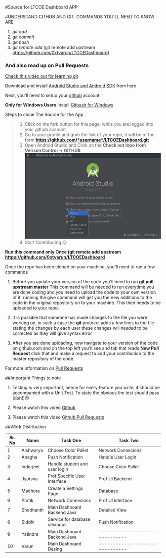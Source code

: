 #Source for LTCOE Dashboard APP

#UNDERSTAND GITHUB AND GIT. COMMANDS YOU'LL NEED TO KNOW ARE
1. *git add*
2. *git commit*
3. *git push*
4. *git remote add* (git remote add upstream https://github.com/0xtvarun/LTCOEDashboard)

### And also read up on Pull Requests

[Check this video out for learning git](https://www.youtube.com/watch?v=0fKg7e37bQE)

Download and install [Android Studio and Android SDK](https://developer.android.com/studio/index.html#downloads) from here

Next, you'll need to setup your [github](https://github.com/join) account

__Only for Windows Users__ Install [Gitbash for Windows](https://git-scm.com)

Steps to clone The Source for the App
>1. Click on the fork button for this page, while you are logged into your github account
>2. Go to your  profile and grab the link of your repo, It will be of the form __https://github.com/*username*/LTCOEDashboard.git__
>3. Open Android Studio and Click on the __Check out repo from Verison Control -> GITHUB__ ![damn](./git.png)
>4. Start Contributing :relieved:

**Run this command only Once (git remote add upstream https://github.com/0xtvarun/LTCOEDashboard**

Once the repo has been cloned on your machine, you'll need to run a few commands

1. Before you update your version of the code you'll need to run **git pull upstream master** This command will be needed to run everytime you are done coding and you need to upload the code to your own version of it. running the give command will get you the new additions to the code in the original repository on to your machine. This then needs to be uploaded to your repo.

2. It is possible that someone has made changes to the file you were working on, in such a case the **git** protocol adds a few lines to the file stating the changes by each user these changes will needed to be corrected as they will give syntax error

3. After you are done uploading, now navigate to your version of the code on github.com and on the top left you'll see and tab that reads __New Pull Request__ click that and make a request to add your contribution to the master repository of the code.

For more information on [Pull Requests](https://www.youtube.com/watch?v=oFYyTZwMyAg)

##Important Things to note
1. Testing is very important, hence for every feature you write, it should be accompanied with a Unit Test. To state the obvious the test should pass (duh!):unamused:

2. Please watch this video [Github](https://www.youtube.com/watch?v=0fKg7e37bQE)

3. Please watch this video [Github Pull Requests](https://www.youtube.com/watch?v=oFYyTZwMyAg)

##Work Distribution

| Sr. No | Name      | Task One                      | Task Two                        |
|--------|-----------|-------------------------------|---------------------------------|
| 1      | Aishwarya | Choose Color Pallet           | Network Connecions              |
| 2      | Anagha    | Push Notification             | Handle User Login               |
| 3      | Inderjeet | Handle student and user login | Choose Color Pallet             |
| 4      | Jyotsna   | Prof Specific User Interface  | Prof UI Backend                 |
| 5      | Madhura   | Create a Settings Page        | Database                        |
| 6      | Pratik    | Network Connecions            | Prof UI interface               |
| 7      | Shodhanth | Main Dashboard Backend Java   | Detailed View                   |
| 8      | Siddhi    | Service for database cleanups | Push Notification               |
| 9      | Yatindra  | Main Dashboard Backend Java   | ------------------------------- |
| 10     | Varun     | Main Dashboard Desing         | ------------------------------- |
